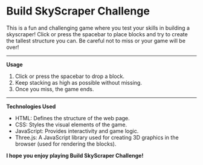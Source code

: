 # Build SkyScraper Challenge

This is a fun and challenging game where you test your skills in building a skyscraper! Click or press the spacebar to place blocks and try to create the tallest structure you can. Be careful not to miss or your game will be over!

---

**Usage**
1. Click or press the spacebar to drop a block.  
2. Keep stacking as high as possible without missing.  
3. Once you miss, the game ends.  

---

**Technologies Used**

* HTML: Defines the structure of the web page.
* CSS: Styles the visual elements of the game.
* JavaScript: Provides interactivity and game logic.
* Three.js: A JavaScript library used for creating 3D graphics in the browser (used for rendering the blocks).

**I hope you enjoy playing Build SkyScraper Challenge!**
